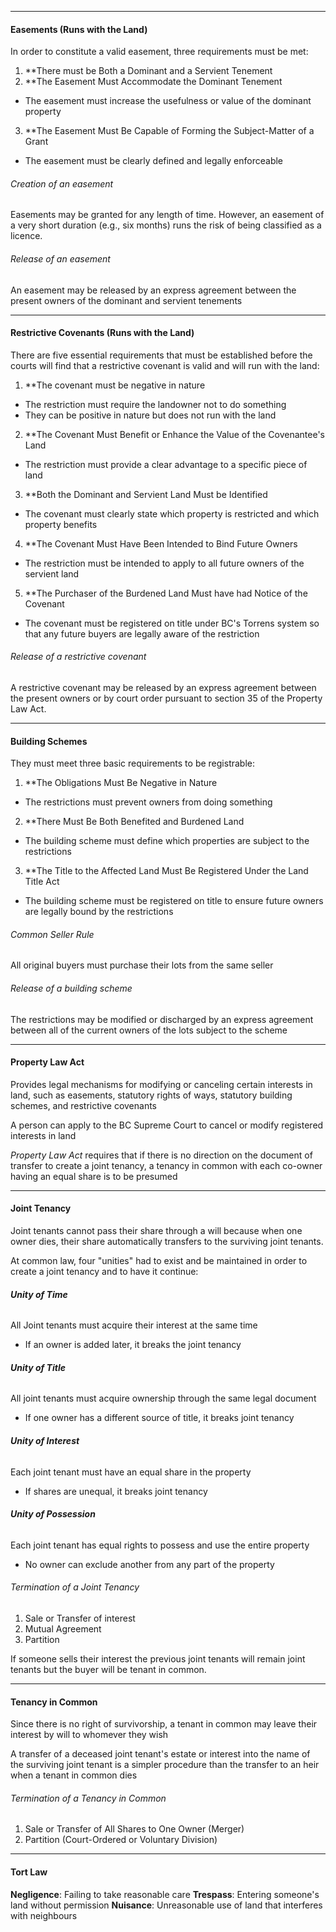 ***
#### Easements (Runs with the Land)
In order to constitute a valid easement, three requirements must be met:
1. **There must be Both a Dominant and a Servient Tenement
2. **The Easement Must Accommodate the Dominant Tenement
* The easement must increase the usefulness or value of the dominant property
3. **The Easement Must Be Capable of Forming the Subject-Matter of a Grant
* The easement must be clearly defined and legally enforceable

###### Creation of an easement
Easements may be granted for any length of time. However, an easement of a very short duration (e.g., six months) runs the risk of being classified as a licence.
###### Release of an easement
An easement may be released by an express agreement between the present owners of the dominant and servient tenements
***
#### Restrictive Covenants (Runs with the Land)
There are five essential requirements that must be established before the courts will find that a restrictive covenant is valid and will run with the land:

1. **The covenant must be negative in nature
* The restriction must require the landowner not to do something
* They can be positive in nature but does not run with the land

2. **The Covenant Must Benefit or Enhance the Value of the Covenantee's Land
* The restriction must provide a clear advantage to a specific piece of land

3. **Both the Dominant and Servient Land Must be Identified
* The covenant must clearly state which property is restricted and which property benefits

4. **The Covenant Must Have Been Intended to Bind Future Owners
* The restriction must be intended to apply to all future owners of the servient land

5. **The Purchaser of the Burdened Land Must have had Notice of the Covenant
* The covenant must be registered on title under BC's Torrens system so that any future buyers are legally aware of the restriction

###### Release of a restrictive covenant
A restrictive covenant may be released by an express agreement between the present owners or by court order pursuant to section 35 of the Property Law Act.
***
#### Building Schemes
They must meet three basic requirements to be registrable:

1. **The Obligations Must Be Negative in Nature
* The restrictions must prevent owners from doing something

2. **There Must Be Both Benefited and Burdened Land
* The building scheme must define which properties are subject to the restrictions

3. **The Title to the Affected Land Must Be Registered Under the Land Title Act
* The building scheme must be registered on title to ensure future owners are legally bound by the restrictions

###### Common Seller Rule
All original buyers must purchase their lots from the same seller
###### Release of a building scheme
The restrictions may be modified or discharged by an express agreement between all of the current owners of the lots subject to the scheme
***

#### Property Law Act
Provides legal mechanisms for modifying or canceling certain interests in land, such as easements, statutory rights of ways, statutory building schemes, and restrictive covenants

A person can apply to the BC Supreme Court to cancel or modify registered interests in land

_Property Law Act_ requires that if there is no direction on the document of transfer to create a joint tenancy, a tenancy in common with each co-owner having an equal share is to be presumed

***

#### Joint Tenancy
Joint tenants cannot pass their share through a will because when one owner dies, their share automatically transfers to the surviving joint tenants.

At common law, four "unities" had to exist and be maintained in order to create a joint tenancy and to have it continue:
###### **Unity of Time**
All Joint tenants must acquire their interest at the same time
* If an owner is added later, it breaks the joint tenancy
###### **Unity of Title**
All joint tenants must acquire ownership through the same legal document
* If one owner has a different source of title, it breaks joint tenancy
###### **Unity of Interest**
Each joint tenant must have an equal share in the property
* If shares are unequal, it breaks joint tenancy
###### **Unity of Possession**
Each joint tenant has equal rights to possess and use the entire property
* No owner can exclude another from any part of the property

###### Termination of a Joint Tenancy
1. Sale or Transfer of interest
2. Mutual Agreement
3. Partition

If someone sells their interest the previous joint tenants will remain joint tenants but the buyer will be tenant in common.
***
#### Tenancy in Common
Since there is no right of survivorship, a tenant in common may leave their interest by will to whomever they wish

A transfer of a deceased joint tenant's estate or interest into the name of the surviving joint tenant is a simpler procedure than the transfer to an heir when a tenant in common dies
###### Termination of a Tenancy in Common
1. Sale or Transfer of All Shares to One Owner (Merger)
2. Partition (Court-Ordered or Voluntary Division)

***

#### Tort Law

**Negligence**: Failing to take reasonable care
**Trespass**: Entering someone's land without permission
**Nuisance**: Unreasonable use of land that interferes with neighbours

